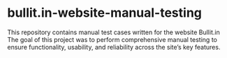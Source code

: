 # bullit.in-website-manual-testing
This repository contains manual test cases written for the website Bullit.in
The goal of this project was to perform comprehensive manual testing to ensure functionality, usability, and reliability across the site’s key features.
